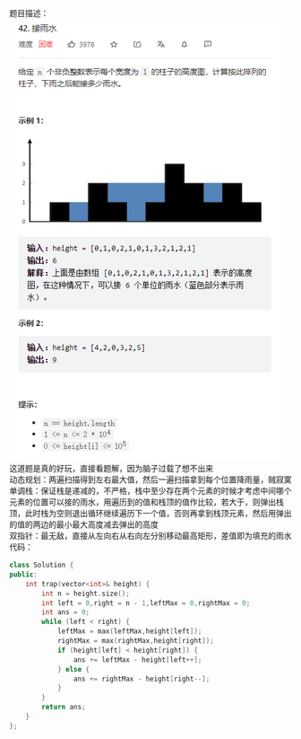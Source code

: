题目描述：  
![image](/basicaldatastructure/stackandquere/image/image14.png)  
这道题是真的好玩，直接看题解，因为脑子过载了想不出来  
动态规划：两遍扫描得到左右最大值，然后一遍扫描拿到每个位置降雨量，贼寂寞  
单调栈：保证栈是递减的，不严格，栈中至少存在两个元素的时候才考虑中间哪个元素的位置可以接的雨水，用遍历到的值和栈顶的值作比较，若大于，则弹出栈顶，此时栈为空则退出循环继续遍历下一个值，否则再拿到栈顶元素，然后用弹出的值的两边的最小最大高度减去弹出的高度  
双指针：最无敌，直接从左向右从右向左分别移动最高矩形，差值即为填充的雨水  
代码：  
```cpp
class Solution {
public:
    int trap(vector<int>& height) {
        int n = height.size();
        int left = 0,right = n - 1,leftMax = 0,rightMax = 0;
        int ans = 0;
        while (left < right) {
            leftMax = max(leftMax,height[left]);
            rightMax = max(rightMax,height[right]);
            if (height[left] < height[right]) {
                ans += leftMax - height[left++];
            } else {
                ans += rightMax - height[right--];
            }
        }
        return ans;
    }
};
```